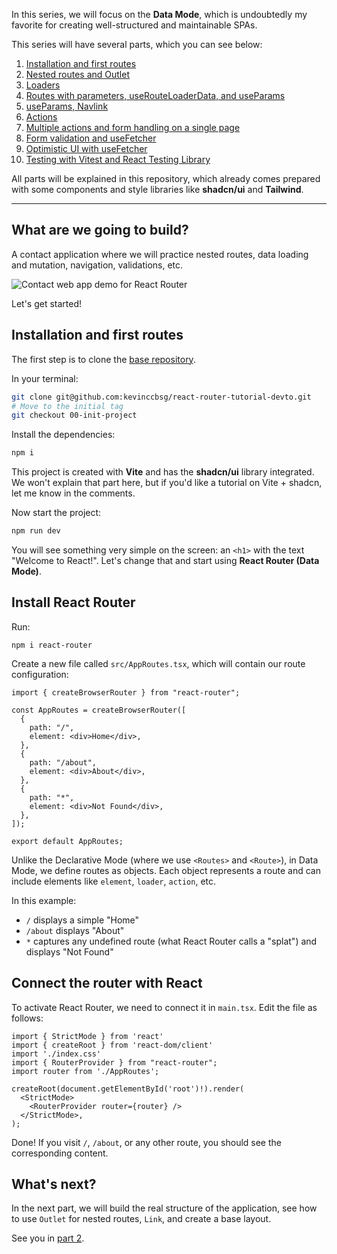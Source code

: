 In this series, we will focus on the **Data Mode**, which is undoubtedly my favorite for creating well-structured and maintainable SPAs.

This series will have several parts, which you can see below:

1. [Installation and first routes](https://github.com/kevinccbsg/react-router-tutorial-devto/blob/main/docs/en/Part-1%E2%80%93Installation-and-first-routes.md)
2. [Nested routes and Outlet](https://github.com/kevinccbsg/react-router-tutorial-devto/blob/main/docs/en/Part-2-Nested-routes-and-outlets.md)
3. [Loaders](https://github.com/kevinccbsg/react-router-tutorial-devto/blob/main/docs/en/Part-3-Loaders.md)
4. [Routes with parameters, useRouteLoaderData, and useParams](https://github.com/kevinccbsg/react-router-tutorial-devto/blob/main/docs/en/Part-4%E2%80%93dynamic-routes-useRouteLoaderData-useParams.md)
5. [useParams, Navlink](https://github.com/kevinccbsg/react-router-tutorial-devto/blob/main/docs/en/Part-5-refactor-useParams-NavLink.md)
6. [Actions](https://github.com/kevinccbsg/react-router-tutorial-devto/blob/main/docs/en/Part-6-Actions-form-mutations.md)
7. [Multiple actions and form handling on a single page](https://github.com/kevinccbsg/react-router-tutorial-devto/blob/main/docs/en/Part-7-multiple-actions-forms.md)
8. [Form validation and useFetcher](https://github.com/kevinccbsg/react-router-tutorial-devto/blob/main/docs/en/Part-8-validation-useFetcher-React-Hook-Form.md)
9. [Optimistic UI with useFetcher](https://github.com/kevinccbsg/react-router-tutorial-devto/blob/main/docs/en/Part-9-Optimistic-UI-useFetcher.md)
10. [Testing with Vitest and React Testing Library](https://github.com/kevinccbsg/react-router-tutorial-devto/blob/main/docs/en/Part-10-Testing-Vitest-React-Testing-Library.md)

All parts will be explained in this repository, which already comes prepared with some components and style libraries like **shadcn/ui** and **Tailwind**.

---

## What are we going to build?

A contact application where we will practice nested routes, data loading and mutation, navigation, validations, etc.

![Contact web app demo for React Router](https://dev-to-uploads.s3.amazonaws.com/uploads/articles/n6xpdv53npyen4bqoj8w.gif)

Let's get started!

## Installation and first routes

The first step is to clone the [base repository](https://github.com/kevinccbsg/react-router-tutorial-devto).

In your terminal:

```bash
git clone git@github.com:kevinccbsg/react-router-tutorial-devto.git
# Move to the initial tag
git checkout 00-init-project
```

Install the dependencies:

```bash
npm i
```

This project is created with **Vite** and has the **shadcn/ui** library integrated. We won't explain that part here, but if you'd like a tutorial on Vite + shadcn, let me know in the comments.

Now start the project:

```bash
npm run dev
```

You will see something very simple on the screen: an `<h1>` with the text "Welcome to React!". Let's change that and start using **React Router (Data Mode)**.

## Install React Router

Run:

```
npm i react-router
```

Create a new file called `src/AppRoutes.tsx`, which will contain our route configuration:

```tsx
import { createBrowserRouter } from "react-router";

const AppRoutes = createBrowserRouter([
  {
    path: "/",
    element: <div>Home</div>,
  },
  {
    path: "/about",
    element: <div>About</div>,
  },
  {
    path: "*",
    element: <div>Not Found</div>,
  },
]);

export default AppRoutes;
```

Unlike the Declarative Mode (where we use `<Routes>` and `<Route>`), in Data Mode, we define routes as objects. Each object represents a route and can include elements like `element`, `loader`, `action`, etc.

In this example:

- `/` displays a simple "Home"
- `/about` displays "About"
- `*` captures any undefined route (what React Router calls a "splat") and displays "Not Found"

## Connect the router with React

To activate React Router, we need to connect it in `main.tsx`. Edit the file as follows:

```tsx
import { StrictMode } from 'react'
import { createRoot } from 'react-dom/client'
import './index.css'
import { RouterProvider } from "react-router";
import router from './AppRoutes';

createRoot(document.getElementById('root')!).render(
  <StrictMode>
    <RouterProvider router={router} />
  </StrictMode>,
);
```

Done! If you visit `/`, `/about`, or any other route, you should see the corresponding content.

## What's next?

In the next part, we will build the real structure of the application, see how to use `Outlet` for nested routes, `Link`, and create a base layout.

See you in [part 2](https://github.com/kevinccbsg/react-router-tutorial-devto/blob/main/docs/en/Part-2-Nested-routes-and-outlets.md).
